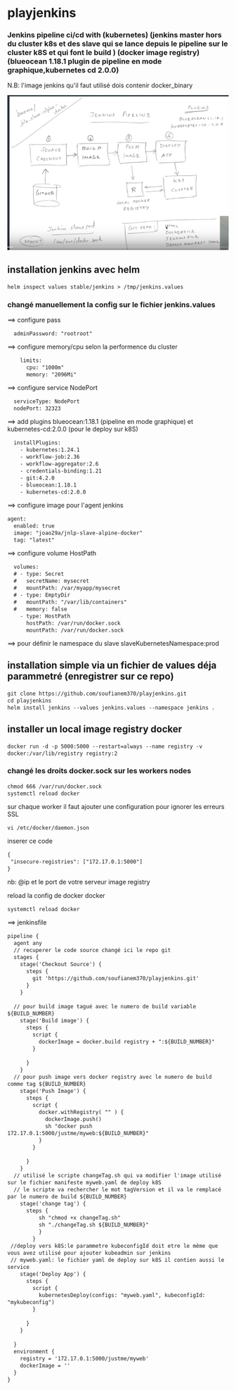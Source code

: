 # playjenkins

### Jenkins pipeline ci/cd with (kubernetes) (jenkins master hors du cluster k8s et des slave qui se lance depuis le pipeline sur le cluster k8S et qui font le build ) (docker image registry) (blueocean 1.18.1 plugin de pipeline en mode graphique,kubernetes cd 2.0.0)
N.B: l'image jenkins qu'il faut utilisé dois contenir docker_binary

![shema pipeline ci/cd avec jenkins et kubernetes](ci_cd_jenkins.png)
## installation jenkins avec helm
```
helm inspect values stable/jenkins > /tmp/jenkins.values
```
### changé manuellement la config sur le fichier jenkins.values
==> configure pass
```
  adminPassword: "rootroot"
  ```
==> configure memory/cpu selon la performence du cluster

```
    limits:
      cpu: "1000m"
      memory: "2096Mi"
```
==> configure service NodePort
```
  serviceType: NodePort
  nodePort: 32323
```
==> add plugins blueocean:1.18.1 (pipeline en mode graphique) et kubernetes-cd:2.0.0 (pour le deploy sur k8S)
```
  installPlugins:
    - kubernetes:1.24.1
    - workflow-job:2.36
    - workflow-aggregator:2.6
    - credentials-binding:1.21
    - git:4.2.0
    - blueocean:1.18.1
    - kubernetes-cd:2.0.0
 ```
==> configure image pour l'agent jenkins
```
agent:
  enabled: true
  image: "joao29a/jnlp-slave-alpine-docker"
  tag: "latest"
```
==> configure volume HostPath
```
  volumes:
  # - type: Secret
  #   secretName: mysecret
  #   mountPath: /var/myapp/mysecret
  # - type: EmptyDir
  #   mountPath: "/var/lib/containers"
  #   memory: false
    - type: HostPath
      hostPath: /var/run/docker.sock
      mountPath: /var/run/docker.sock
```
==> pour définir le namespace du slave 
slaveKubernetesNamespace:prod

## installation simple via un fichier de values déja parammetré (enregistrer sur ce repo)

```
git clone https://github.com/soufianem370/playjenkins.git
cd playjenkins
helm install jenkins --values jenkins.values --namespace jenkins .
```
## installer un local image registry docker

```
docker run -d -p 5000:5000 --restart=always --name registry -v docker:/var/lib/registry registry:2
```

### changé les droits docker.sock sur les workers nodes 
```
chmod 666 /var/run/docker.sock
systemctl reload docker
```
sur chaque worker il faut ajouter une configuration pour ignorer les erreurs SSL
```
vi /etc/docker/daemon.json
```
inserer ce code

```
{
 "insecure-registries": ["172.17.0.1:5000"]
}
```
nb: @ip et le port de votre serveur image registry

reload la config de docker docker

```
systemctl reload docker
```

==> jenkinsfile
```
pipeline {
  agent any
  // recuperer le code source changé ici le repo git
  stages {
    stage('Checkout Source') {
      steps {
        git 'https://github.com/soufianem370/playjenkins.git'
      }
    }
    
  // pour build image tagué avec le numero de build variable ${BUILD_NUMBER}
    stage('Build image') {
      steps {
        script {
          dockerImage = docker.build registry + ":${BUILD_NUMBER}"
        }

      }
    }
  // pour push image vers docker registry avec le numero de build comme tag ${BUILD_NUMBER}
    stage('Push Image') {
      steps {
        script {
          docker.withRegistry( "" ) {
            dockerImage.push()
            sh "docker push 172.17.0.1:5000/justme/myweb:${BUILD_NUMBER}"
          }
        }

      }
    }
  // utilisé le scripte changeTag.sh qui va modifier l'image utilisé sur le fichier manifeste myweb.yaml de deploy k8S
  // le scripte va rechercher le mot tagVersion et il va le remplacé par le numero de build ${BUILD_NUMBER}
    stage('change tag') {
      steps {
          sh "chmod +x changeTag.sh"
          sh "./changeTag.sh ${BUILD_NUMBER}"
          }
        }
 //deploy vers k8S:le parammetre kubeconfigId doit etre le même que vous avez utilisé pour ajouter kubeadmin sur jenkins
 // myweb.yaml: le fichier yaml de deploy sur k8S il contien aussi le service
    stage('Deploy App') {
      steps {
        script {
          kubernetesDeploy(configs: "myweb.yaml", kubeconfigId: "mykubeconfig")
        }

      }
    }

  }
  environment {
    registry = '172.17.0.1:5000/justme/myweb'
    dockerImage = ''
  }
}
```
